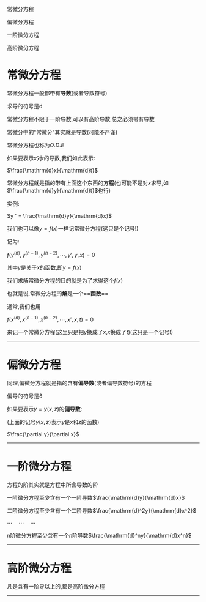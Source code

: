 常微分方程

偏微分方程

一阶微分方程

高阶微分方程

# 常微分方程

常微分方程一般都带有**导数**(或者导数符号)

求导的符号是$\mathrm{d}$﻿

常微分方程不限于一阶导数,可以有高阶导数,总之必须带有导数

常微分中的"常微分”其实就是导数(可能不严谨)

常微分方程也称为$O.D.E$﻿

如果要表示$x$﻿对$t$﻿的导数,我们如此表示:

$\frac{\mathrm{d}x}{\mathrm{d}t}$

常微分方程就是指的带有上面这个东西的**方程**(也可能不是对$x$﻿求导,如$\frac{\mathrm{d}y}{\mathrm{d}t}$﻿也行)

  

实例:

$y ' = \frac{\mathrm{d}y}{\mathrm{d}x}$

我们也可以像$y = f(x)$﻿一样记常微分方程(这只是个记号!)

记为:

$f(y^{(n)},y^{(n-1)},y^{(n-2)},\cdots,y',y,x)=0$

其中$y$﻿是关于$x$﻿的函数,即$y=f(x)$﻿

我们求解常微分方程的目的就是为了求得这个$f(x)$﻿

也就是说,常微分方程的**解**是一个==**函数**==

  

通常,我们也用

$f(x^{(n)},x^{(n-1)},x^{(n-2)},\cdots,x',x,t)=0$

来记一个常微分方程(这里只是把$y$﻿换成了$x$﻿,$x$﻿换成了$t$﻿)(这只是一个记号!)

---

# 偏微分方程

同理,偏微分方程就是指的含有**偏导数**(或者偏导数符号)的方程

偏导的符号是$\partial$﻿

如果要表示$y = y(x,z)$﻿的**偏导数**:

(上面的记号$y(x,z)$﻿表示$y$﻿是$x$﻿和$z$﻿的函数)

$\frac{\partial y}{\partial x}$

---

# 一阶微分方程

方程的阶其实就是方程中所含导数的阶

一阶微分方程至少含有一个一阶导数$\frac{\mathrm{d}y}{\mathrm{d}x}$﻿

二阶微分方程至少含有一个二阶导数$\frac{\mathrm{d}^2y}{\mathrm{d}x^2}$﻿

$\cdots \quad \cdots \quad \cdots$﻿

n阶微分方程至少含有一个$n$﻿阶导数$\frac{\mathrm{d}^ny}{\mathrm{d}x^n}$﻿

---

# 高阶微分方程

凡是含有一阶导以上的,都是高阶微分方程

---